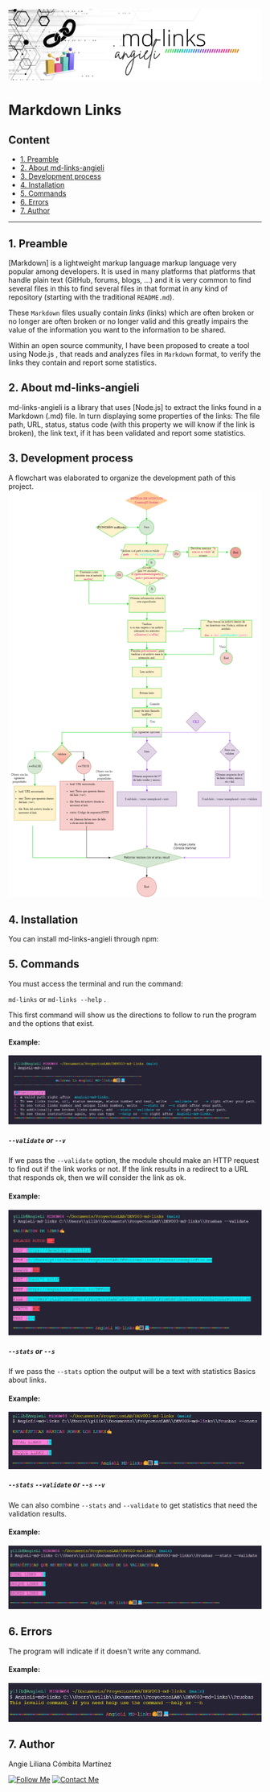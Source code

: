 ![md-links-angieli](./example/mdLinks.png)

# Markdown Links

## Content

* [1. Preamble](#1-preamble)
* [2. About md-links-angieli](#2-about-md-links-angieli)
* [3. Development process](#3-development-process)
* [4. Installation](#4-Installation)
* [5. Commands](#5-Commands)
* [6. Errors](#6-errors)
* [7. Author](#6-author)


***
## 1. Preamble

[Markdown] is a lightweight markup language
markup language very popular among developers. It is used in many platforms that
platforms that handle plain text (GitHub, forums, blogs, ...) and it is very common to find several files in this to find several files in that format in any kind of repository
(starting with the traditional `README.md`).

These `Markdown` files usually contain _links_ (links) which are often broken or no longer
are often broken or no longer valid and this greatly impairs the value of the information you want to the information to be shared.

Within an open source community, I have been proposed to create a tool using Node.js , that reads and analyzes files in `Markdown` format, to verify the links they contain and report some statistics.

 ## 2. About md-links-angieli

md-links-angieli is a library that uses [Node.js] to extract the links found in a Markdown (.md) file. In turn displaying some properties of the links: The file path, URL, status, status code (with this property we will know if the link is broken), the link text, if it has been validated and report some statistics.

## 3. Development process

A flowchart was elaborated to organize the development path of this project.
![Flowchart](./example/Diagrama.png)

## 4. Installation

You can install md-links-angieli through npm:                                   

## 5. Commands

You must access the terminal and run the command:

`md-links` or `md-links --help` .

This first command will show us the directions to follow to run the program and the options that exist.

#### Example:
![Undefined or help](./example/instructions.png)


##### `--validate` or `--v`

If we pass the `--validate` option, the module should make an HTTP request to
find out if the link works or not. If the link results in a redirect to a
URL that responds ok, then we will consider the link as ok.

#### Example:
![--validate or --v](./example/validate.png)


##### `--stats` or `--s`

If we pass the `--stats` option the output will be a text with statistics
Basics about links.

#### Example:
![--stats or --s](./example/stats.png)


##### `--stats` `--validate` or `--s` `--v`
We can also combine `--stats` and `--validate` to get statistics that
need the validation results.

#### Example:
![--stats --validate](./example/stats%26validate.png)


## 6. Errors

The program will indicate if it doesn't write any command.

#### Example:
![Mensaje de error](./example/error.png)


## 7. Author

Angie Liliana Cómbita Martínez

[![Follow Me](https://img.shields.io/badge/GitHub-100000?style=for-the-badge&logo=github&logoColor=white)](https://github.com/angieli13)
[![Contact Me](https://img.shields.io/badge/LinkedIn-0077B5?style=for-the-badge&logo=linkedin&logoColor=white)](https://www.linkedin.com/in/angie-combita/)